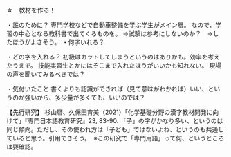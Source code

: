 ☆　教材を作る！

・誰のために？
	専門学校などで自動車整備を学ぶ学生がメイン層。
	なので、学習の中心となる教科書で出てくるものを。
		→試験は参考にしないのか？　→したほうがよさそう。
・何字いれる？

・どの字を入れる？
	初級はカットしてしまうというのはありかも。効率を考えたうえで。
	技能実習生とかにはそこまで入れたほうがいいかも知れない。
	現場の声を聞いてみるべきでは？

・気付いたこと
	書くよりも認識ができれば（見て意味がわかれば）いい、というのが強いから、多少量が多くても、いいのでは？

【先行研究】
杉山暦、久保田育美（2021）「化学基礎分野の漢字教材開発に向けて」『専門日本語教育研究』23, 83-90.
	「子」の字がかなり多い、というのは同じ傾向。ただし、その使われ方は「子ども」ではないよね、というのも共通していると思う。引用できそう。　※この研究で「専門用語」って何、というところは要確認。
